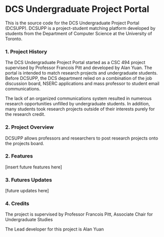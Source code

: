 # DCS Undergraduate Project Portal

This is the source code for the DCS Undergraduate Project Portal (DCSUPP). DCSUPP is a project-student matching platform developed by students from the Department of Computer Science at the University of Toronto.

### 1. Project History

The DCS Undergraduate Project Portal started as a CSC 494 project supervised by Professor Francois Pitt and developed by Alan Yuan. The portal is intended to match research projects and undergraduate students. Before DCSUPP, the DCS department relied on a combination of the job discussion board, NSERC applications and mass professor to student email communications.

The lack of an organized communications system resulted in numerous research opportunities unfilled by undergraduate students. In addition, many students took research projects outside of their interests purely for the research credit.

### 2. Project Overview

DCSUPP allows professors and researchers to post research projects onto the projects board. 

### 2. Features

[insert future features here]

### 3. Futures Updates

[future updates here]

### 4. Credits

The project is supervised by Professor Francois Pitt, Associate Chair for Undergraduate Studies

The Lead developer for this project is Alan Yuan